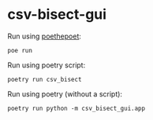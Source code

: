 # csv-bisect-gui

Run using [poethepoet](https://github.com/nat-n/poethepoet):
```
poe run
```

Run using poetry script:
```
poetry run csv_bisect
```

Run using poetry (without a script):
```
poetry run python -m csv_bisect_gui.app
```
